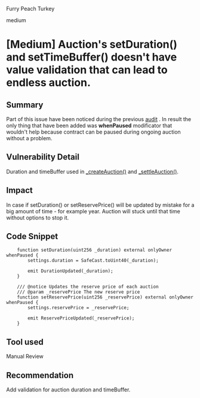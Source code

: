 Furry Peach Turkey

medium

# [Medium] Auction's setDuration() and setTimeBuffer() doesn't have value validation that can lead to endless auction.

## Summary
Part of this issue have been noticed during the previous [audit](https://code4rena.com/reports/2022-09-nouns-builder#m-06-proposals-can-be-bricked-and-auctions-stalled-by-bad-settings) .
In result the only thing that have been added was **whenPaused** modificator that wouldn't help because contract can be paused during ongoing auction without a problem.

## Vulnerability Detail
Duration and timeBuffer used in [_createAuction()](https://github.com/sherlock-audit/2023-09-nounsbuilder/blob/main/nouns-protocol/src/auction/Auction.sol#L292-L329) and [_settleAuction()](https://github.com/sherlock-audit/2023-09-nounsbuilder/blob/main/nouns-protocol/src/auction/Auction.sol#L244-L289).


## Impact
In case if setDuration() or setReservePrice() will be updated by mistake for a big amount of time - for example year. Auction will stuck until that time without options to stop it.

## Code Snippet
```solidity
    function setDuration(uint256 _duration) external onlyOwner whenPaused {
        settings.duration = SafeCast.toUint40(_duration);

        emit DurationUpdated(_duration);
    }

    /// @notice Updates the reserve price of each auction
    /// @param _reservePrice The new reserve price
    function setReservePrice(uint256 _reservePrice) external onlyOwner whenPaused {
        settings.reservePrice = _reservePrice;

        emit ReservePriceUpdated(_reservePrice);
    }
```

## Tool used

Manual Review

## Recommendation
Add validation for auction duration and timeBuffer.